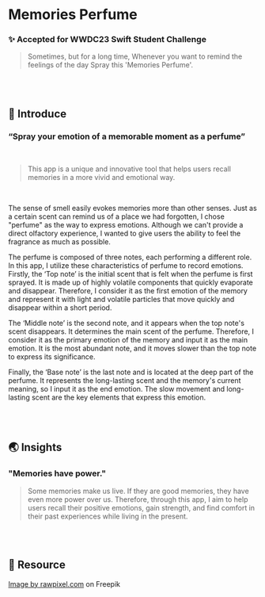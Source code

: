 # Memories Perfume

### ✨ Accepted for WWDC23 Swift Student Challenge
> Sometimes, but for a long time, Whenever you want to remind the feelings of the day Spray this 'Memories Perfume'.

</br>
</br>

## 👀 Introduce

### “Spray your emotion of a memorable moment as a perfume” </br>
</br>

> This app is a unique and innovative tool that helps users recall memories in a more vivid and emotional way. </br>

</br>

The sense of smell easily evokes memories more than other senses. Just as a certain scent can remind us of a place we had forgotten, I chose "perfume" as the way to express emotions. Although we can't provide a direct olfactory experience, I wanted to give users the ability to feel the fragrance as much as possible. </br>

The perfume is composed of three notes, each performing a different role. In this app, I utilize these characteristics of perfume to record emotions. Firstly, the ‘Top note’ is the initial scent that is felt when the perfume is first sprayed. It is made up of highly volatile components that quickly evaporate and disappear. Therefore, I consider it as the first emotion of the memory and represent it with light and volatile particles that move quickly and disappear within a short period. </br>

The ‘Middle note’ is the second note, and it appears when the top note's scent disappears. It determines the main scent of the perfume. Therefore, I consider it as the primary emotion of the memory and input it as the main emotion. It is the most abundant note, and it moves slower than the top note to express its significance. </br>

Finally, the ‘Base note’ is the last note and is located at the deep part of the perfume. It represents the long-lasting scent and the memory's current meaning, so I input it as the end emotion. The slow movement and long-lasting scent are the key elements that express this emotion. </br> 

</br>
</br>

## 🌏 Insights

### "Memories have power." </br>

> Some memories make us live. If they are good memories, they have even more power over us. Therefore, through this app, I aim to help users recall their positive emotions, gain strength, and find comfort in their past experiences while living in the present.

</br>
</br>

## 🩶 Resource
<a href="https://www.freepik.com/free-vector/mixed-emoji-set_4159931.htm#query=emoticon&position=0&from_view=search&track=sph">Image by rawpixel.com</a> on Freepik
